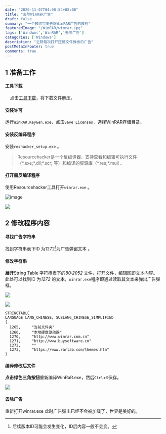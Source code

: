 ```yaml
---
date: "2020-11-07T04:08:54+08:00" 
title: "去除WinRaR广告"
draft: false
summary: "一个教你完美去除WinRAR广告的教程"
featuredImage: "/WinRAR/winrar.jpg"
tags: ['Windwos','WinRAR','去除广告']
categories: ['Windows']
description: "去除每次打开压缩文件弹出的广告"
postMetaInFooter: true
comments: true
---
```



## [](#) 1 准备工作

#### 工具下载

    点击[工具下载](/WinRAR/WinRAR去除广告.rar)，将下载文件解压。

#### 安装许可
  运行`WinRAR.KeyGen.exe`，点击`Save Licenses`，选择WinRAR存储目录。  

#### 安装反编译程序
  安装`reshacker_setup.exe`  。  

> Resourcehacker是一个反编译器，支持查看和编辑可执行文件（\*.exe;\*.dll;\*.scr; 等）和编译的资源库（\*.res;\*.mui）。  

#### 打开需反编译程序
使用Resourcehacker工具打开`winrar.exe` 。  

![image](/WinRAR/1.png)

![](/WinRAR/2.png)

## [](#) 2 修改程序内容

#### 寻找广告字符串
找到字符串表下ID 为1272[^1]为广告弹窗文本 。 

[^1]: 后续版本ID可能会发生变化，ID后内容一般不会变。

#### 修改字符串
**展开**String Table 字符串表下的*80:2052* 文件，打开文件，编辑区即文本内容。此处可以找到ID 为*1272* 的文本，`winrar.exe`程序即通过读取其文本来弹出广告弹框。

![](/WinRAR/3.png)

![](/WinRAR/4.png)

```
STRINGTABLE
LANGUAGE LANG_CHINESE, SUBLANG_CHINESE_SIMPLIFIED
{
  1265,     "当前文件夹"
  1266,     "本地硬盘驱动器"
  1270,     "http://www.winrar.com.cn"
  1271,     "http://www.buysoftware.cn"
  1272,     ""
  1273,     "https://www.rarlab.com/themes.htm"
}
```

#### 编译修改后文件
**点击绿色三角按钮**重新编译WinRaR.exe，然后`Ctrl`+`S`保存。  

![](/WinRAR/5.png)

#### 去除广告
重新打开winrar.exe 此时广告弹出已经不会被加载了，世界是美好的。

